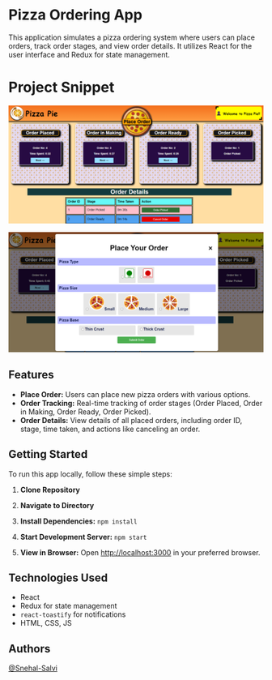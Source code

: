 # Pizza Ordering App

This application simulates a pizza ordering system where users can place orders, track order stages, and view order details. It utilizes React for the user interface and Redux for state management.

# Project Snippet

![Project Screenshot](/src/images/appInterface.png)

![Project Screenshot](/src/images/pizzaOrderForm.png)

## Features

- **Place Order:** Users can place new pizza orders with various options.
- **Order Tracking:** Real-time tracking of order stages (Order Placed, Order in Making, Order Ready, Order Picked).
- **Order Details:** View details of all placed orders, including order ID, stage, time taken, and actions like canceling an order.

## Getting Started

To run this app locally, follow these simple steps:

1. **Clone Repository**

2. **Navigate to Directory**

3. **Install Dependencies:** `npm install`

4. **Start Development Server:** `npm start`

5. **View in Browser:** Open [http://localhost:3000](http://localhost:3000) in your preferred browser.

## Technologies Used

- React
- Redux for state management
- `react-toastify` for notifications
- HTML, CSS, JS

## Authors

[@Snehal-Salvi](https://github.com/Snehal-Salvi)

